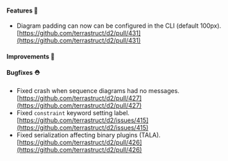 #### Features 🚀

- Diagram padding can now can be configured in the CLI (default 100px).
  [https://github.com/terrastruct/d2/pull/431](https://github.com/terrastruct/d2/pull/431)

#### Improvements 🧹

#### Bugfixes ⛑️

- Fixed crash when sequence diagrams had no messages.
  [https://github.com/terrastruct/d2/pull/427](https://github.com/terrastruct/d2/pull/427)
- Fixed `constraint` keyword setting label.
  [https://github.com/terrastruct/d2/issues/415](https://github.com/terrastruct/d2/issues/415)
- Fixed serialization affecting binary plugins (TALA).
  [https://github.com/terrastruct/d2/pull/426](https://github.com/terrastruct/d2/pull/426)
